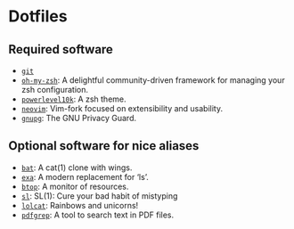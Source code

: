 # Dotfiles

## Required software

- [`git`](https://git-scm.com/)
- [`oh-my-zsh`](https://github.com/ohmyzsh/ohmyzsh): A delightful community-driven framework for managing your zsh configuration.
- [`powerlevel10k`](https://github.com/romkatv/powerlevel10k): A zsh theme.
- [`neovim`](https://github.com/neovim/neovim): Vim-fork focused on extensibility and usability.
- [`gnupg`](https://gnupg.org/): The GNU Privacy Guard.

## Optional software for nice aliases

- [`bat`](https://github.com/sharkdp/bat): A cat(1) clone with wings.
- [`exa`](https://github.com/ogham/exa): A modern replacement for ‘ls’.
- [`btop`](https://github.com/aristocratos/btop): A monitor of resources.
- [`sl`](https://github.com/mtoyoda/sl): SL(1): Cure your bad habit of mistyping
- [`lolcat`](https://github.com/busyloop/lolcat): Rainbows and unicorns!
- [`pdfgrep`](https://gitlab.com/pdfgrep/pdfgrep): A tool to search text in PDF files.

